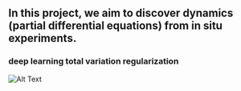 ## In this project, we aim to discover dynamics (partial differential equations) from in situ experiments.


### deep learning total variation regularization
![Alt Text](https://media.giphy.com/media/J2V1ppHgClb3RcA3ES/giphy.gif)
